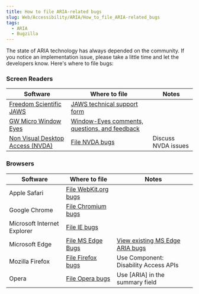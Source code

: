 ```yaml
---
title: How to file ARIA-related bugs
slug: Web/Accessibility/ARIA/How_to_file_ARIA-related_bugs
tags:
  - ARIA
  - Bugzilla
---
```

The state of ARIA technology has always depended on the community. If you notice an implementation issue, please take a little time and let the developers know. Here's where to file bugs:

### Screen Readers

<table style="width: 100%;">
 <thead>
  <tr>
   <th>Software</th>
   <th>Where to file</th>
   <th>Notes</th>
  </tr>
 </thead>
 <tbody>
  <tr>
   <td><a href="https://www.freedomscientific.com/products/fs/jaws-product-page.asp">Freedom Scientific JAWS</a></td>
   <td><a href="https://www.freedomscientific.com/Forms/TechSupport">JAWS technical support form</a></td>
   <td></td>
  </tr>
  <tr>
   <td><a href="/en-US/docs/Mozilla/Developer_guide/Inner_and_outer_windows">GW Micro Window Eyes</a></td>
   <td><a href="mailto:support@gwmicro.com">Window-Eyes comments, questions, and feedback</a></td>
   <td></td>
  </tr>
  <tr>
   <td><a href="http://www.nvda-project.org/">Non Visual Desktop Access (NVDA)</a></td>
   <td><a href="http://www.nvda-project.org/wiki/ReportingIssues">File NVDA bugs</a></td>
   <td>Discuss NVDA issues</td>
  </tr>
  </tbody>
  </table>

### Browsers

<table style="width: 100%;">
 <thead>
  <tr>
   <th>Software</th>
   <th>Where to file</th>
   <th>Notes</th>
  </tr>
 </thead>
 <tbody>
  <tr>
   <td>Apple Safari</td>
   <td><a href="https://www.webkit.org/quality/reporting.html">File WebKit.org bugs</a></td>
   <td></td>
  </tr>
  <tr>
   <td>Google Chrome</td>
   <td><a href="https://code.google.com/p/chromium/issues/list">File Chromium bugs</a></td>
   <td></td>
  </tr>
  <tr>
   <td>Microsoft Internet Explorer</td>
   <td><a href="https://developer.microsoft.com/en-us/microsoft-edge/platform/issues/">File IE bugs</a></td>
   <td></td>
  </tr>
  <tr>
   <td>Microsoft Edge</td>
   <td><a href="https://developer.microsoft.com/en-us/microsoft-edge/platform/issues/">File MS Edge Bugs</a></td>
   <td><a href="https://developer.microsoft.com/en-us/microsoft-edge/platform/issues/?page=1&amp;q=ARIA">View existing MS Edge ARIA bugs</a></td>
  </tr>
  <tr>
   <td>Mozilla Firefox</td>
   <td><a href="https://bugzilla.mozilla.org/">File Firefox bugs </a></td>
   <td>Use Component: Disability Access APIs</td>
  </tr>
  <tr>
   <td>Opera</td>
   <td><a href="https://bugs.opera.com/wizard/">File Opera bugs</a></td>
   <td>Use [ARIA] in the summary field</td>
  </tr>
 </tbody>
</table>
